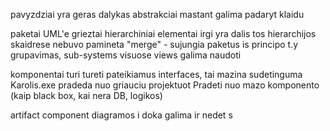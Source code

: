 pavyzdziai yra geras dalykas
abstrakciai mastant galima padaryt klaidu

paketai UML'e grieztai hierarchiniai
elementai irgi yra dalis tos hierarchijos
skaidrese nebuvo pamineta "merge" - sujungia paketus
is principo t.y grupavimas, sub-systems
visuose views galima naudoti

komponentai turi tureti pateikiamus interfaces, tai mazina sudetinguma
Karolis.exe pradeda nuo griauciu projektuot
Pradeti nuo mazo komponento (kaip black box, kai nera DB, logikos)

artifact component diagramos i doka galima ir nedet
s